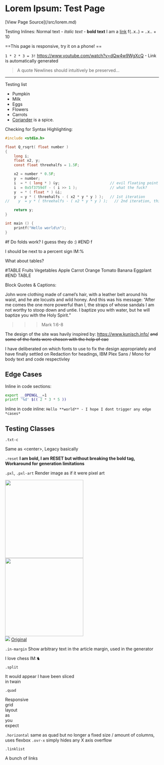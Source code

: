 # Lorem Ipsum: Test Page
<!-- 
This page documents my own additions to GFM Markdown
Centered around being really easy to remember
and simple to use while writing.
New syntax is mainly added where writing it out in HTML would be either tedious or break the flow of the document;
Sometimes a new transformer is added, they work like this:
'''
#transformer
Content to be passed to transformer
#END transformer
'''
Transformer content is then substitiuted into the document,
Current transformers are: TABLE, f

I call it nesdown

Nesdown due to implementation limitations won't handle any very complex structure, eg: nested lists
This is where you use HTML if markdown fails you

Nesdown tries its best to output valid HTML whenever possible

TODO: Nested markdown inlines
-->
<!-- You can use markdown in HTML blocks, no problem  -->
<div class='txt-c'>[View Page Source](/src/lorem.md)</div>

<!-- These are as you'd expect -->
Testing Inlines:
Normal text - *italic text* - **bold text**
I am a [link](https://example.com)
f(..x..) = ..x.. + 10 <!-- ..<thing>.. gives it in a serif italic font, for extra highlighting  -->


==This page is responsive, try it on a phone! ==

`1 * 2 * 3 = 3!`
https://www.youtube.com/watch?v=dQw4w9WgXcQ - Link is automatically generated
> A quote
Newlines should intuitively
be preserved...

---

Testing list
- Pumpkin
- Milk
- Eggs
- Flowers
- Carrots
- [Coriander](https://en.wikipedia.org/wiki/Coriander)
is a spice.

Checking for Syntax Highlighting:
```c
#include <stdio.h>

float Q_rsqrt( float number )
{
    long i;
    float x2, y;
    const float threehalfs = 1.5F;

    x2 = number * 0.5F;
    y  = number;
    i  = * ( long * ) &y;                       // evil floating point bit level hacking
    i  = 0x5f3759df - ( i >> 1 );               // what the fuck? 
    y  = * ( float * ) &i;
    y  = y * ( threehalfs - ( x2 * y * y ) );   // 1st iteration
//    y  = y * ( threehalfs - ( x2 * y * y ) );   // 2nd iteration, this can be removed

    return y;
}

int main () {
    printf("Hello world\n");
}
```
<!-- Folds can be created with the 'f'old transformer -->
#f Do folds work?
I guess they do :)
#END f

<!-- IM:... will add `...` to the article margin -->
I should be next to a percent sign IM:%

What about tables?
<!-- 
My own table syntax:
Rows are separated by lines
Columns are seperated by any amount of spaces and at least 1 tab.
-->
#TABLE	Fruits	Vegetables
		Apple	Carrot
		Orange	Tomato
		Banana	Eggplant
#END TABLE

Block Quotes & Captions:
<!-- Pretty simple here too, the last line automatically becomes the caption -->
>>>
John wore clothing made of camel’s hair, with a leather belt around his waist,
and he ate locusts and wild honey. 
And this was his message: “After me comes the one more powerful than I, the straps of whose sandals I am not worthy to stoop down and untie.  I baptize you with water, but he will baptize you with the Holy Spirit.”
>>> Mark 1:6-8

The design of the site was havily inspired by: https://www.kunisch.info/
~~and some of the fonts were chosen with the help of cae~~

I have deliberated on which fonts to use to fix the design appropriately and have finally settled on Redaction for headings, IBM Plex Sans / Mono for body text and code respectivley

## Edge Cases
Inline in code sections:
```sh
export __OPENGL__=1
printf '%d' $(( 2 * 3 * 5 ))
```

Inline in code inline:
`Hello **world** - I hope I dont trigger any edge *cases*`

## Testing Classes

`.txt-c`
<div class="txt-c">Same as &lt;center&gt;, Legacy basically</div>

`.reset`
<b>I am bold, I am <span class="reset">RESET</span> but without breaking the bold tag, Workaround for generation limitations</b>


`.pxl`, `.pxl-art`
Render image as if it were pixel art
<div class="horizontal">
<img width="256" height="256" class="pxl" src="https://pixeljoint.com/files/icons/full/agentcrow1.png" />
<img width="256" height="256"  src="https://pixeljoint.com/files/icons/full/agentcrow1.png" />
<div>
    <img src="https://pixeljoint.com/files/icons/full/agentcrow1.png" />
    <a href="https://pixeljoint.com/pixelart/145581.htm">Original</a>
</div>
</div>

`.in-margin`
Show arbitrary text in the article margin, used in the generator

I love chess IM:♞

<section class="demo">

`.split`
<div class="split">
<div>It would appear I have been sliced</div>
<div>in twain</div>
</div>

`.quad`
<div class="quad">
<div>Responsive</div>
<div>grid</div>
<div>layout</div>
<div>as</div>
<div>you</div>
<div>expect</div>
</div>

`.horizontal` same as quad but no longer a fixed size / amount of columns, uses flexbox
`.ovr-x` simply hides any X axis overflow

`.linklist`
<div class="linklist">
<a>A</a>
<a>bunch</a>
<a>of</a>
<a>links</a>
</div>

</section>
